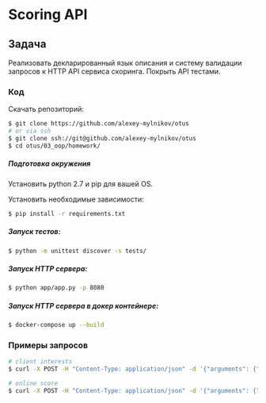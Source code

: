 # Scoring API
## Задача
Реализовать декларированный язык описания и систему валидации запросов к HTTP API сервиса скоринга. Покрыть API тестами.
### Код
Скачать репозиторий:
```bash
$ git clone https://github.com/alexey-mylnikov/otus
# or via ssh
$ git clone ssh://git@github.com/alexey-mylnikov/otus
$ cd otus/03_oop/homework/
```
##### Подготовка окружения
Установить python 2.7 и pip для вашей OS.

Установить необходимые зависимости:
```bash
$ pip install -r requirements.txt
```
##### Запуск тестов:
```bash
$ python -m unittest discover -s tests/
```
##### Запуск HTTP сервера:
```bash
$ python app/app.py -p 8080
```
##### Запуск HTTP сервера в докер контейнере:
```bash
$ docker-compose up --build
```
### Примеры запросов
```bash
# client interests
$ curl -X POST -H "Content-Type: application/json" -d '{"arguments": {"date": "27.01.2019", "client_ids": [1, 2, 3]}, "account": "horns&hoofs", "login": "h&f", "token": "55cc9ce545bcd144300fe9efc28e65d415b923ebb6be1e19d2750a2c03e80dd209a27954dca045e5bb12418e7d89b6d718a9e35af34e14e1d5bcd5a08f21fc95", "method": "clients_interests"}' http://127.0.0.1:8080/method/
```
```bash
# online score
$ curl -X POST -H "Content-Type: application/json" -d '{"arguments": {"phone": "79175002040", "email": "stupnikov@otus.ru", "gender": 1}, "account": "horns&hoofs", "login": "h&f", "token": "55cc9ce545bcd144300fe9efc28e65d415b923ebb6be1e19d2750a2c03e80dd209a27954dca045e5bb12418e7d89b6d718a9e35af34e14e1d5bcd5a08f21fc95", "method": "online_score"}' http://127.0.0.1:8080/method/
```